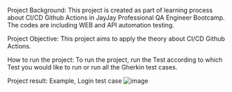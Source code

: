 Project Background: This project is created as part of learning process about CI/CD Github Actions in JayJay Professional QA Engineer Bootcamp. The codes are including WEB and API automation testing.

Project Objective: This project aims to apply the theory about CI/CD Github Actions.

How to run the project: To run the project, run the Test according to which Test you would like to run or run all the Gherkin test cases.

Project result: Example, Login test case
![image](https://github.com/titawigna/Module22Homework/assets/89175246/ec5dbbf0-3619-41fd-aff6-74d750cdb45f)
